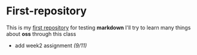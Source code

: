 # First-repository

This is my [first repository](https://github.com/Riosen03/First-repository) for testing __markdown__
I'll try to learn many things about __oss__ through this class

* add week2 assignment *(9/11)*
